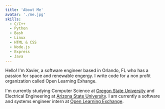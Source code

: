 ```yaml
---
title: 'About Me'
avatar: './me.jpg'
skills:
  - C/C++
  - Python
  - Bash
  - Linux
  - HTML & CSS
  - Node.js
  - Express
  - Java
---
```


Hello! I'm Xavier, a software engineer based in Orlando, FL who has a passion for space and renewable engergy. I write code for a non profit organization called Open Learning Exhange.

I'm currently studying Computer Science at [Oregon State University](https://eecs.oregonstate.edu/) and Electrical Engineering at [Arizona State University](https://engineering.asu.edu/). I am currently a software and systems engineer intern at [Open Learning Exchange](https://www.ole.org/).

